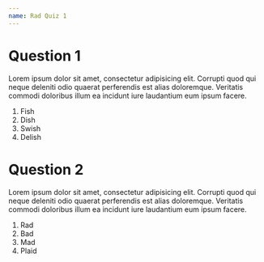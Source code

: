 ```yaml
---
name: Rad Quiz 1
---
```

# Question 1

Lorem ipsum dolor sit amet, consectetur adipisicing elit. Corrupti quod qui neque deleniti odio quaerat perferendis est alias doloremque. Veritatis commodi doloribus illum ea incidunt iure laudantium eum ipsum facere.

1. Fish
2. Dish
3. Swish
4. Delish


# Question 2

Lorem ipsum dolor sit amet, consectetur adipisicing elit. Corrupti quod qui neque deleniti odio quaerat perferendis est alias doloremque. Veritatis commodi doloribus illum ea incidunt iure laudantium eum ipsum facere.

1. Rad
2. Bad
3. Mad
4. Plaid
